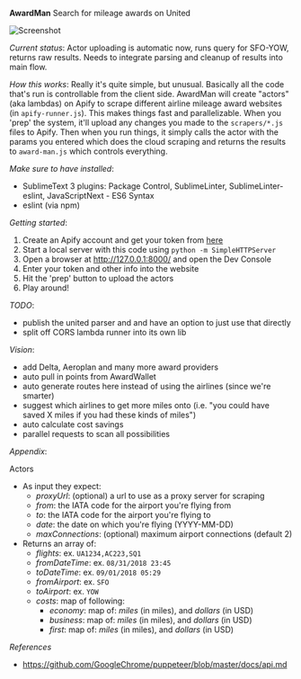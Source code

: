 **AwardMan**
  Search for mileage awards on United

![Screenshot](/lg/award-man/master/screenshot.png?raw=true)

*Current status*:
  Actor uploading is automatic now, runs query for SFO-YOW, returns raw results. Needs to integrate parsing and cleanup of results into main flow.

*How this works*:
  Really it's quite simple, but unusual. Basically all the code that's run is controllable from the client side. AwardMan will create "actors" (aka lambdas) on Apify to scrape different airline mileage award websites (in `apify-runner.js`). This makes things fast and parallelizable. When you 'prep' the system, it'll upload any changes you made to the `scrapers/*.js` files to Apify. Then when you run things, it simply calls the actor with the params you entered which does the cloud scraping and returns the results to `award-man.js` which controls everything.

*Make sure to have installed*:
  - SublimeText 3 plugins:
    Package Control, SublimeLinter, SublimeLinter-eslint, JavaScriptNext - ES6 Syntax
  - eslint (via npm)

*Getting started*:
  1. Create an Apify account and get your token from [here](https://my.apify.com/account#/integrations)
  2. Start a local server with this code using `python -m SimpleHTTPServer`
  3. Open a browser at http://127.0.0.1:8000/ and open the Dev Console
  4. Enter your token and other info into the website
  5. Hit the 'prep' button to upload the actors
  6. Play around!

*TODO*:
  - publish the united parser and and have an option to just use that directly
  - split off CORS lambda runner into its own lib

*Vision*:
  - add Delta, Aeroplan and many more award providers
  - auto pull in points from AwardWallet
  - auto generate routes here instead of using the airlines (since we're smarter)
  - suggest which airlines to get more miles onto (i.e. "you could have saved X miles if you had these kinds of miles")
  - auto calculate cost savings
  - parallel requests to scan all possibilities

*Appendix*:

Actors
  - As input they expect:
    - _proxyUrl_: (optional) a url to use as a proxy server for scraping
    - _from_: the IATA code for the airport you're flying from
    - _to_: the IATA code for the airport you're flying to
    - _date_: the date on which you're flying (YYYY-MM-DD)
    - _maxConnections_: (optional) maximum airport connections (default 2)
  - Returns an array of:
    - _flights_: ex. `UA1234,AC223,SQ1`
    - _fromDateTime_: ex. `08/31/2018 23:45`
    - _toDateTime_: ex. `09/01/2018 05:29`
    - _fromAirport_: ex. `SFO`
    - _toAirport_: ex. `YOW`
    - _costs_: map of following:
      - _economy_: map of: _miles_ (in miles), and _dollars_ (in USD)
      - _business_: map of: _miles_ (in miles), and _dollars_ (in USD)
      - _first_: map of: _miles_ (in miles), and _dollars_ (in USD)

*References*
  - https://github.com/GoogleChrome/puppeteer/blob/master/docs/api.md